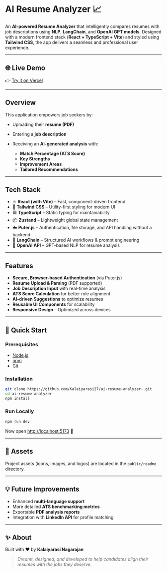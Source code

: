 # AI Resume Analyzer 📈

An **AI-powered Resume Analyzer** that intelligently compares resumes with job descriptions using **NLP**, **LangChain**, and **OpenAI GPT models**. Designed with a modern frontend stack (**React + TypeScript + Vite**) and styled using **Tailwind CSS**, the app delivers a seamless and professional user experience.

---

## 🌐 Live Demo

👉 [Try it on Vercel](https://ai-resume-analyzer-fbz6runi6-kalaiyarasis-projects-7133f7b6.vercel.app/upload)

---

##  Overview

This application empowers job seekers by:

* Uploading their **resume (PDF)**
* Entering a **job description**
* Receiving an **AI-generated analysis** with:

  *  **Match Percentage (ATS Score)**
  *  **Key Strengths**
  *  **Improvement Areas**
  *  **Tailored Recommendations**

---

##  Tech Stack

* ⚛ **React (with Vite)** – Fast, component-driven frontend
* 🎨 **Tailwind CSS** – Utility-first styling for modern UI
* 🟦 **TypeScript** – Static typing for maintainability
* 📦 **Zustand** – Lightweight global state management
* ☁️ **Puter.js** – Authentication, file storage, and API handling without a backend
* 🔗 **LangChain** – Structured AI workflows & prompt engineering
* 🤖 **OpenAI API** – GPT-based NLP for resume analysis

---

##  Features

*  **Secure, Browser-based Authentication** (via Puter.js)
*  **Resume Upload & Parsing** (PDF supported)
*  **Job Description Input** with real-time analysis
*  **ATS Score Calculation** for better role alignment
*  **AI-driven Suggestions** to optimize resumes
*  **Reusable UI Components** for scalability
*  **Responsive Design** – Optimized across devices

---

## 🚀 Quick Start

### Prerequisites

* [Node.js](https://nodejs.org/)
* [npm](https://npmjs.com/)
* [Git](https://git-scm.com/)

### Installation

```bash
git clone https://github.com/Kalaiyarasi27/ai-resume-analyzer-.git
cd ai-resume-analyzer-
npm install
```

### Run Locally

```bash
npm run dev
```

Now open [http://localhost:5173](http://localhost:5173) 🚀

---

## 📂 Assets

Project assets (icons, images, and logos) are located in the `public/readme` directory.

---

## 💡 Future Improvements

* Enhanced **multi-language support**
* More detailed **ATS benchmarking metrics**
* Exportable **PDF analysis reports**
* Integration with **LinkedIn API** for profile matching

---

## ✨ About

Built with ❤️ by **Kalaiyarasi Nagarajan**

> *Dreamt, designed, and developed to help candidates align their resumes with the jobs they deserve.*
